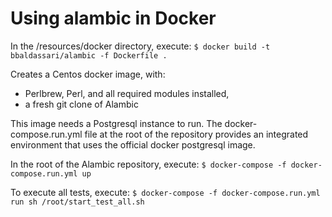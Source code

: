 # Using alambic in Docker

In the /resources/docker directory, execute:
`$ docker build -t bbaldassari/alambic -f Dockerfile .`

Creates a Centos docker image, with: 
* Perlbrew, Perl, and all required modules installed,
* a fresh git clone of Alambic

This image needs a Postgresql instance to run. The docker-compose.run.yml file at the root of the repository provides an integrated environment that uses the official docker postgresql image.

In the root of the Alambic repository, execute:
`$ docker-compose -f docker-compose.run.yml up`

To execute all tests, execute:
`$ docker-compose -f docker-compose.run.yml run sh /root/start_test_all.sh`

